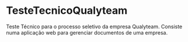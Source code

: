 # TesteTecnicoQualyteam
Teste Técnico para o processo seletivo da empresa Qualyteam.
Consiste numa aplicação web para gerenciar documentos de uma empresa.

